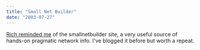 ```yaml
---
title: "Small Net Builder"
date: "2003-07-27"
---
```


[Rich reminded me](http://www.tongfamily.com/001028.html "Tong Family Blog: Super useful networking FAQ") of the smallnetbuilder site, a very useful source of hands-on pragmatic network info. I've blogged it before but worth a repeat.
